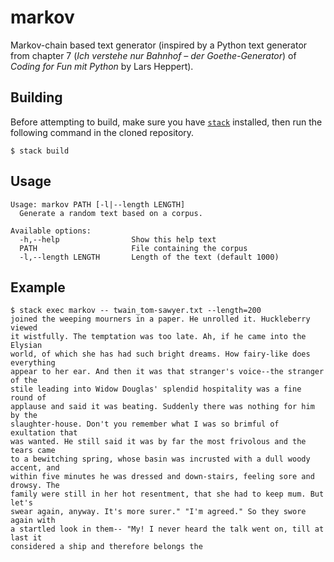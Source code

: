 # markov
Markov-chain based text generator (inspired by a Python text generator from
chapter 7 (_Ich verstehe nur Bahnhof – der Goethe-Generator_) of _Coding for
Fun mit Python_ by Lars Heppert).

## Building
Before attempting to build, make sure you have
[`stack`](https://haskellstack.org) installed, then run
the following command in the cloned repository.
```
$ stack build
```

## Usage

```
Usage: markov PATH [-l|--length LENGTH]
  Generate a random text based on a corpus.

Available options:
  -h,--help                Show this help text
  PATH                     File containing the corpus
  -l,--length LENGTH       Length of the text (default 1000)
```

## Example

```
$ stack exec markov -- twain_tom-sawyer.txt --length=200
joined the weeping mourners in a paper. He unrolled it. Huckleberry viewed
it wistfully. The temptation was too late. Ah, if he came into the Elysian
world, of which she has had such bright dreams. How fairy-like does everything
appear to her ear. And then it was that stranger's voice--the stranger of the
stile leading into Widow Douglas' splendid hospitality was a fine round of
applause and said it was beating. Suddenly there was nothing for him by the
slaughter-house. Don't you remember what I was so brimful of exultation that
was wanted. He still said it was by far the most frivolous and the tears came
to a bewitching spring, whose basin was incrusted with a dull woody accent, and
within five minutes he was dressed and down-stairs, feeling sore and drowsy. The
family were still in her hot resentment, that she had to keep mum. But let's
swear again, anyway. It's more surer." "I'm agreed." So they swore again with
a startled look in them-- "My! I never heard the talk went on, till at last it
considered a ship and therefore belongs the
```
